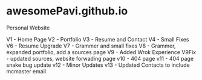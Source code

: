 # awesomePavi.github.io
Personal Website

V1 - Home Page
V2 - Portfolio
V3 - Resume and Contact
V4 - Small Fixes
V6 - Resume Upgrade
V7 - Grammer and small fixes
V8 - Grammer, expanded portfolio, add a sources page
V9 - Added Wrok Experience
V9Fix - updated sources, website forwading page
v10 - 404 page
v11 - 404 page snake bug update
v12 - Minor Updates
v13 - Updated Contacts to include mcmaster email